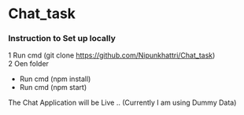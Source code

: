 # Chat_task

### Instruction to Set up locally

1 Run cmd (git clone https://github.com/Nipunkhattri/Chat_task)</br>
2 Oen folder</br>
<ul>
<li>Run cmd (npm install)</li>
<li>Run cmd (npm start)</li>
</ul>
The Chat Application will be Live ..
(Currently I am using Dummy Data)
